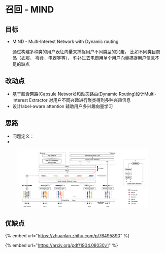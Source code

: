 # 召回 - MIND



## 目标

*   MIND - Multi-Interest Network with Dynamic routing

    通过构建多种类的用户表征向量来捕捉用户不同类型的兴趣， 比如不同类目商品（衣服， 零食，电器等等）， 弥补过去电商用单个用户向量捕捉用户信息不足的缺点

## 改动点

* 基于胶囊网路(Capsule Network)和动态路由(Dynamic Routing)设计Multi-Interest Extractor  对用户不同兴趣进行聚类得到多种兴趣信息
* 设计label-aware attention 辅助用户多兴趣向量学习



## 思路

* 问题定义：
*





<figure><img src="../.gitbook/assets/image (32).png" alt=""><figcaption></figcaption></figure>

## 优缺点







{% embed url="https://zhuanlan.zhihu.com/p/76495890" %}

{% embed url="https://arxiv.org/pdf/1904.08030v1" %}
